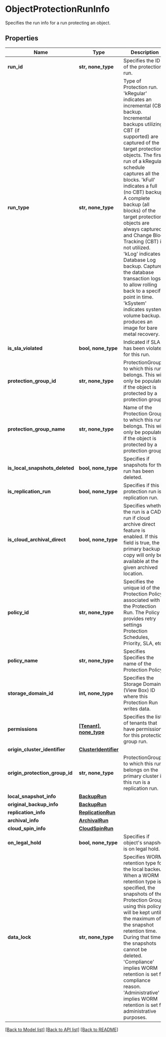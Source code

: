 # ObjectProtectionRunInfo

Specifies the run info for a run protecting an object.

## Properties
Name | Type | Description | Notes
------------ | ------------- | ------------- | -------------
**run_id** | **str, none_type** | Specifies the ID of the protection run. | [optional] 
**run_type** | **str, none_type** | Type of Protection run. &#39;kRegular&#39; indicates an incremental (CBT) backup. Incremental backups utilizing CBT (if supported) are captured of the target protection objects. The first run of a kRegular schedule captures all the blocks. &#39;kFull&#39; indicates a full (no CBT) backup. A complete backup (all blocks) of the target protection objects are always captured and Change Block Tracking (CBT) is not utilized. &#39;kLog&#39; indicates a Database Log backup. Capture the database transaction logs to allow rolling back to a specific point in time. &#39;kSystem&#39; indicates system volume backup. It produces an image for bare metal recovery. | [optional] 
**is_sla_violated** | **bool, none_type** | Indicated if SLA has been violated for this run. | [optional] 
**protection_group_id** | **str, none_type** | ProtectionGroupId to which this run belongs. This will only be populated if the object is protected by a protection group. | [optional] 
**protection_group_name** | **str, none_type** | Name of the Protection Group to which this run belongs. This will only be populated if the object is protected by a protection group. | [optional] 
**is_local_snapshots_deleted** | **bool, none_type** | Specifies if snapshots for this run has been deleted. | [optional] 
**is_replication_run** | **bool, none_type** | Specifies if this protection run is a replication run. | [optional] 
**is_cloud_archival_direct** | **bool, none_type** | Specifies whether the run is a CAD run if cloud archive direct feature is enabled. If this field is true, the primary backup copy will only be available at the given archived location. | [optional] 
**policy_id** | **str, none_type** | Specifies the unique id of the Protection Policy associated with the Protection Run. The Policy provides retry settings Protection Schedules, Priority, SLA, etc. | [optional] 
**policy_name** | **str, none_type** | Specifies Specifies the name of the Protection Policy. | [optional] 
**storage_domain_id** | **int, none_type** | Specifies the Storage Domain (View Box) ID where this Protection Run writes data. | [optional] 
**permissions** | [**[Tenant], none_type**](Tenant.md) | Specifies the list of tenants that have permissions for this protection group run. | [optional] 
**origin_cluster_identifier** | [**ClusterIdentifier**](ClusterIdentifier.md) |  | [optional] 
**origin_protection_group_id** | **str, none_type** | ProtectionGroupId to which this run belongs on the primary cluster if this run is a replication run. | [optional] 
**local_snapshot_info** | [**BackupRun**](BackupRun.md) |  | [optional] 
**original_backup_info** | [**BackupRun**](BackupRun.md) |  | [optional] 
**replication_info** | [**ReplicationRun**](ReplicationRun.md) |  | [optional] 
**archival_info** | [**ArchivalRun**](ArchivalRun.md) |  | [optional] 
**cloud_spin_info** | [**CloudSpinRun**](CloudSpinRun.md) |  | [optional] 
**on_legal_hold** | **bool, none_type** | Specifies if object&#39;s snapshot is on legal hold. | [optional] 
**data_lock** | **str, none_type** | Specifies WORM retention type for the local backeup. When a  WORM retention type is specified, the snapshots of the Protection Groups  using this policy will be kept until the maximum of the snapshot retention  time. During that time, the snapshots cannot be deleted.  &#39;Compliance&#39;  implies WORM retention is set for compliance reason.  &#39;Administrative&#39;  implies WORM retention is set for administrative purposes. | [optional] 

[[Back to Model list]](../README.md#documentation-for-models) [[Back to API list]](../README.md#documentation-for-api-endpoints) [[Back to README]](../README.md)


